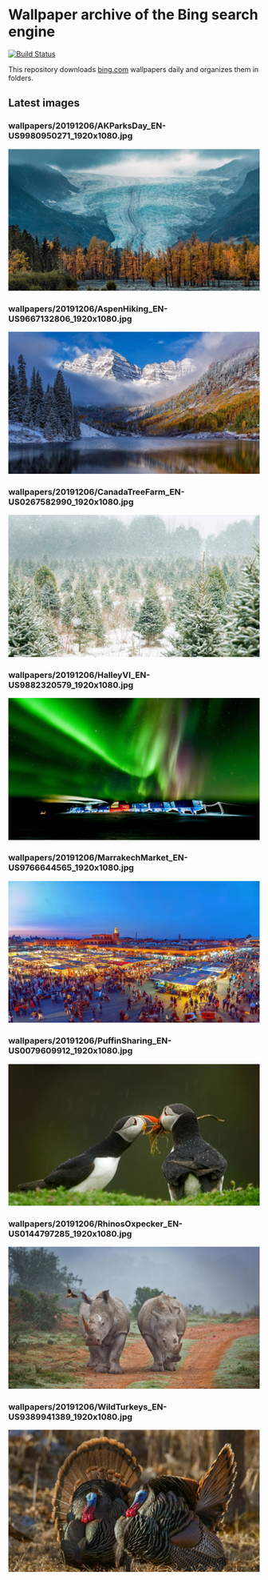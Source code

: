 # Wallpaper archive of the Bing search engine

[![Build Status](https://travis-ci.org/kijart/bing-daily-images-dl.svg?branch=wallpapers)](https://travis-ci.org/kijart/bing-daily-images-dl)

This repository downloads [bing.com](https://www.bing.com) wallpapers daily and organizes them in folders.

## Latest images

<!-- Wallpapers -->

### wallpapers/20191206/AKParksDay_EN-US9980950271_1920x1080.jpg

![wallpapers/20191206/AKParksDay_EN-US9980950271_1920x1080.jpg](wallpapers/20191206/AKParksDay_EN-US9980950271_1920x1080.jpg)

### wallpapers/20191206/AspenHiking_EN-US9667132806_1920x1080.jpg

![wallpapers/20191206/AspenHiking_EN-US9667132806_1920x1080.jpg](wallpapers/20191206/AspenHiking_EN-US9667132806_1920x1080.jpg)

### wallpapers/20191206/CanadaTreeFarm_EN-US0267582990_1920x1080.jpg

![wallpapers/20191206/CanadaTreeFarm_EN-US0267582990_1920x1080.jpg](wallpapers/20191206/CanadaTreeFarm_EN-US0267582990_1920x1080.jpg)

### wallpapers/20191206/HalleyVI_EN-US9882320579_1920x1080.jpg

![wallpapers/20191206/HalleyVI_EN-US9882320579_1920x1080.jpg](wallpapers/20191206/HalleyVI_EN-US9882320579_1920x1080.jpg)

### wallpapers/20191206/MarrakechMarket_EN-US9766644565_1920x1080.jpg

![wallpapers/20191206/MarrakechMarket_EN-US9766644565_1920x1080.jpg](wallpapers/20191206/MarrakechMarket_EN-US9766644565_1920x1080.jpg)

### wallpapers/20191206/PuffinSharing_EN-US0079609912_1920x1080.jpg

![wallpapers/20191206/PuffinSharing_EN-US0079609912_1920x1080.jpg](wallpapers/20191206/PuffinSharing_EN-US0079609912_1920x1080.jpg)

### wallpapers/20191206/RhinosOxpecker_EN-US0144797285_1920x1080.jpg

![wallpapers/20191206/RhinosOxpecker_EN-US0144797285_1920x1080.jpg](wallpapers/20191206/RhinosOxpecker_EN-US0144797285_1920x1080.jpg)

### wallpapers/20191206/WildTurkeys_EN-US9389941389_1920x1080.jpg

![wallpapers/20191206/WildTurkeys_EN-US9389941389_1920x1080.jpg](wallpapers/20191206/WildTurkeys_EN-US9389941389_1920x1080.jpg)

